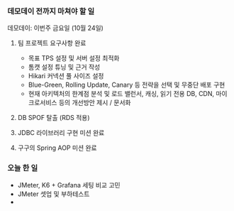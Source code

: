 ### 데모데이 전까지 마쳐야 할 일
데모데이: 이번주 금요일 (10월 24일)

1. 팀 프로젝트 요구사항 완료
	- 목표 TPS 설정 및 서버 설정 최적화
	- 톰캣 설정 튜닝 및 근거 작성
	- Hikari 커넥션 풀 사이즈 설정
	- Blue-Green, Rolling Update, Canary 등 전략을 선택 및 무중단 배포 구현
	- 현재 아키텍처의 한계점 분석 및 로드 밸런서, 캐싱, 읽기 전용 DB, CDN, 마이크로서비스 등의 개선방안 제시 / 문서화

2. DB SPOF 탈출 (RDS 적용)

3. JDBC 라이브러리 구현 미션 완료

4. 구구의 Spring AOP 미션 완료




### 오늘 한 일
- JMeter, K6 + Grafana 세팅 비교 고민
- JMeter 셋업 및 부하테스트
- 
